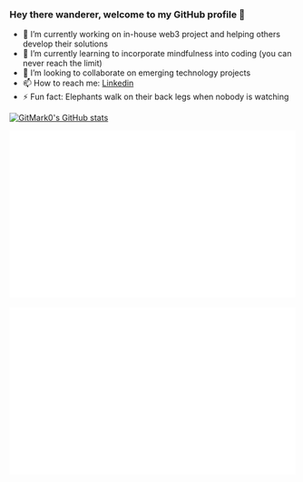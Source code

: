 ### Hey there wanderer, welcome to my GitHub profile 👋

- 🔭 I’m currently working on in-house web3 project and helping others develop their solutions
- 🌱 I’m currently learning to incorporate mindfulness into coding (you can never reach the limit)
- 👯 I’m looking to collaborate on emerging technology projects
- 📫 How to reach me: [Linkedin](https://www.linkedin.com/in/marko-ivankovi%C4%87-274923201/)
- ⚡ Fun fact: Elephants walk on their back legs when nobody is watching

[![GitMark0's GitHub stats](https://github-readme-stats.vercel.app/api?username=GitMark0&show_icons=true&theme=radical&count_private=true&include_all_commits=true)](https://github.com/anuraghazra/github-readme-stats)

![](https://raw.githubusercontent.com/GitMark0/github-stats/master/generated/languages.svg#gh-dark-mode-only)

![](https://raw.githubusercontent.com/GitMark0/github-stats/master/generated/overview.svg#gh-dark-mode-only)
